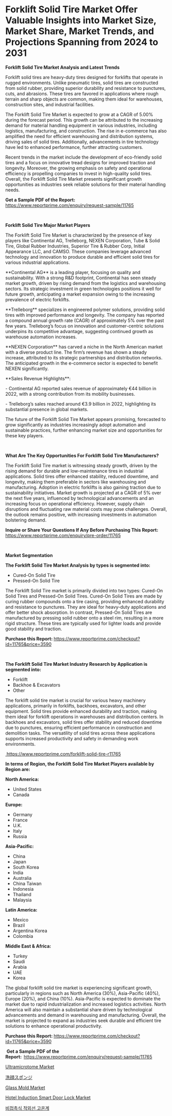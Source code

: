 <p><h1>Forklift Solid Tire Market Offer Valuable Insights into Market Size, Market Share, Market Trends, and Projections Spanning from 2024 to 2031</h1></p><p><strong>Forklift Solid Tire Market Analysis and Latest Trends</strong></p>
<p><p>Forklift solid tires are heavy-duty tires designed for forklifts that operate in rugged environments. Unlike pneumatic tires, solid tires are constructed from solid rubber, providing superior durability and resistance to punctures, cuts, and abrasions. These tires are favored in applications where rough terrain and sharp objects are common, making them ideal for warehouses, construction sites, and industrial facilities.</p><p>The Forklift Solid Tire Market is expected to grow at a CAGR of 5.00% during the forecast period. This growth can be attributed to the increasing demand for material handling equipment in various industries, including logistics, manufacturing, and construction. The rise in e-commerce has also amplified the need for efficient warehousing and distribution systems, driving sales of solid tires. Additionally, advancements in tire technology have led to enhanced performance, further attracting customers.</p><p>Recent trends in the market include the development of eco-friendly solid tires and a focus on innovative tread designs for improved traction and longevity. Moreover, the growing emphasis on safety and operational efficiency is propelling companies to invest in high-quality solid tires. Overall, the Forklift Solid Tire Market presents significant growth opportunities as industries seek reliable solutions for their material handling needs.</p></p>
<p><strong>Get a Sample PDF of the Report:&nbsp;</strong> <a href="https://www.reportprime.com/enquiry/request-sample/11765">https://www.reportprime.com/enquiry/request-sample/11765</a></p>
<p>&nbsp;</p>
<p><strong>Forklift Solid Tire Major Market Players</strong></p>
<p><p>The Forklift Solid Tire Market is characterized by the presence of key players like Continental AG, Trelleborg, NEXEN Corporation, Tube & Solid Tire, Global Rubber Industries, Superior Tire & Rubber Corp, Initial Appearance LLC, and CAMSO. These companies leverage advanced technology and innovation to produce durable and efficient solid tires for various industrial applications.</p><p>**Continental AG** is a leading player, focusing on quality and sustainability. With a strong R&D footprint, Continental has seen steady market growth, driven by rising demand from the logistics and warehousing sectors. Its strategic investment in green technologies positions it well for future growth, anticipating a market expansion owing to the increasing prevalence of electric forklifts.</p><p>**Trelleborg** specializes in engineered polymer solutions, providing solid tires with improved performance and longevity. The company has reported a compound annual growth rate (CAGR) of approximately 5% over the past few years. Trelleborg’s focus on innovation and customer-centric solutions underpins its competitive advantage, suggesting continued growth as warehouse automation increases.</p><p>**NEXEN Corporation** has carved a niche in the North American market with a diverse product line. The firm’s revenue has shown a steady increase, attributed to its strategic partnerships and distribution networks. The anticipated growth in the e-commerce sector is expected to benefit NEXEN significantly.</p><p>**Sales Revenue Highlights**:  </p><p>- Continental AG reported sales revenue of approximately €44 billion in 2022, with a strong contribution from its mobility businesses.</p><p>- Trelleborg’s sales reached around €3.9 billion in 2022, highlighting its substantial presence in global markets.</p><p>The future of the Forklift Solid Tire Market appears promising, forecasted to grow significantly as industries increasingly adopt automation and sustainable practices, further enhancing market size and opportunities for these key players.</p></p>
<p>&nbsp;</p>
<p><strong>What Are The Key Opportunities For Forklift Solid Tire Manufacturers?</strong></p>
<p><p>The Forklift Solid Tire market is witnessing steady growth, driven by the rising demand for durable and low-maintenance tires in industrial applications. Solid tires offer enhanced stability, reduced downtime, and longevity, making them preferable in sectors like warehousing and manufacturing. Adoption in electric forklifts is also gaining traction due to sustainability initiatives. Market growth is projected at a CAGR of 5% over the next five years, influenced by technological advancements and an increasing focus on operational efficiency. However, supply chain disruptions and fluctuating raw material costs may pose challenges. Overall, the outlook remains positive, with increasing investments in automation bolstering demand.</p></p>
<p><strong>Inquire or Share Your Questions If Any Before Purchasing This Report:</strong> <a href="https://www.reportprime.com/enquiry/pre-order/11765">https://www.reportprime.com/enquiry/pre-order/11765</a></p>
<p>&nbsp;</p>
<p><strong>Market Segmentation</strong></p>
<p><strong>The Forklift Solid Tire Market Analysis by types is segmented into:</strong></p>
<p><ul><li>Cured-On Solid Tire</li><li>Pressed-On Solid Tire</li></ul></p>
<p><p>The Forklift Solid Tire market is primarily divided into two types: Cured-On Solid Tires and Pressed-On Solid Tires. Cured-On Solid Tires are made by curing rubber compounds onto a tire casing, providing enhanced durability and resistance to punctures. They are ideal for heavy-duty applications and offer better shock absorption. In contrast, Pressed-On Solid Tires are manufactured by pressing solid rubber onto a steel rim, resulting in a more rigid structure. These tires are typically used for lighter loads and provide good stability and traction.</p></p>
<p><strong>Purchase this Report:&nbsp;</strong><a href="https://www.reportprime.com/checkout?id=11765&price=3590">https://www.reportprime.com/checkout?id=11765&price=3590</a></p>
<p>&nbsp;</p>
<p><strong>The Forklift Solid Tire Market Industry Research by Application is segmented into:</strong></p>
<p><ul><li>Forklift</li><li>Backhoe & Excavators</li><li>Other</li></ul></p>
<p><p>The forklift solid tire market is crucial for various heavy machinery applications, primarily in forklifts, backhoes, excavators, and other equipment. Solid tires provide enhanced durability and traction, making them ideal for forklift operations in warehouses and distribution centers. In backhoes and excavators, solid tires offer stability and reduced downtime due to punctures, ensuring efficient performance in construction and demolition tasks. The versatility of solid tires across these applications supports increased productivity and safety in demanding work environments.</p></p>
<p><a href="https://www.reportprime.com/forklift-solid-tire-r11765">&nbsp;https://www.reportprime.com/forklift-solid-tire-r11765</a></p>
<p><strong>In terms of Region, the Forklift Solid Tire Market Players available by Region are:</strong></p>
<p>
    <p> <strong> North America: </strong>
        <ul>
            <li>United States</li>
            <li>Canada</li>
        </ul>
        </p> 
    <p> <strong> Europe: </strong>
        <ul>
            <li>Germany</li>
            <li>France</li>
            <li>U.K.</li>
            <li>Italy</li>
            <li>Russia</li>
        </ul>
        </p> 
    <p> <strong> Asia-Pacific: </strong>
        <ul>
            <li>China</li>
            <li>Japan</li>
            <li>South Korea</li>
            <li>India</li>
            <li>Australia</li>
            <li>China Taiwan</li>
            <li>Indonesia</li>
            <li>Thailand</li>
            <li>Malaysia</li>
        </ul>
        </p> 
    <p> <strong> Latin America: </strong>
        <ul>
            <li>Mexico</li>
            <li>Brazil</li>
            <li>Argentina Korea</li>
            <li>Colombia</li>
        </ul>
        </p> 
    <p> <strong> Middle East & Africa: </strong>
        <ul>
            <li>Turkey</li>
            <li>Saudi</li>
            <li>Arabia</li>
            <li>UAE</li>
            <li>Korea</li>
        </ul>
    </p>
    </p>
<p><p>The global forklift solid tire market is experiencing significant growth, particularly in regions such as North America (30%), Asia-Pacific (40%), Europe (20%), and China (10%). Asia-Pacific is expected to dominate the market due to rapid industrialization and increased logistics activities. North America will also maintain a substantial share driven by technological advancements and demand in warehousing and manufacturing. Overall, the market is projected to expand as industries seek durable and efficient tire solutions to enhance operational productivity.</p></p>
<p><strong>Purchase this Report: </strong><a href="https://www.reportprime.com/checkout?id=11765&price=3590">https://www.reportprime.com/checkout?id=11765&price=3590</a></p>
<p>&nbsp;<strong>Get a Sample PDF of the Report:&nbsp;&nbsp;</strong><a href="https://www.reportprime.com/enquiry/request-sample/11765">https://www.reportprime.com/enquiry/request-sample/11765</a></p>
<p><strong></strong></p>
<p><p><a href="https://medium.com/@carolyn.ogden667345/ultramicrotome-market-global-market-insights-and-regional-analysis-2024-2031-756b43df3dad">Ultramicrotome Market</a></p><p><a href="https://medium.com/@zackaryhalvorson2023/%E3%83%95%E3%82%A7%E3%82%A4%E3%82%B7%E3%83%A3%E3%83%AB%E3%82%AF%E3%83%AC%E3%83%B3%E3%82%B8%E3%83%B3%E3%82%B0%E3%82%B9%E3%83%9D%E3%83%B3%E3%82%B8%E3%81%AE%E5%B8%82%E5%A0%B4%E8%A6%8F%E6%A8%A1-%E5%B8%82%E5%A0%B4%E3%82%BB%E3%82%B0%E3%83%A1%E3%83%B3%E3%83%86%E3%83%BC%E3%82%B7%E3%83%A7%E3%83%B3-%E5%B8%82%E5%A0%B4%E5%8B%95%E5%90%91-%E6%88%90%E9%95%B7%E5%88%86%E6%9E%90%E4%BA%88%E6%B8%AC2031%E5%B9%B4%E3%81%BE%E3%81%A7-2231385d23c0">洗顔スポンジ</a></p><p><a href="https://medium.com/@carolyn.ogden667345/glass-mold-market-growth-outlook-from-2024-to-2031-and-it-is-projecting-at-11-7-1732e9e53f1f">Glass Mold Market</a></p><p><a href="https://issuu.com/reportprime-2/docs/hotel-induction-smart-door-lock-mar_a53d946ea711b2">Hotel Induction Smart Door Lock Market</a></p><p><a href="https://medium.com/@daniamha96_85754/%EA%B8%80%EB%A1%9C%EB%B2%8C-%EB%B9%84%EC%A0%91%EC%B4%89-%EC%A0%81%EC%99%B8%EC%84%A0-%ED%94%BC%EB%A1%9C%EB%AF%B8%ED%84%B0-%EC%8B%9C%EC%9E%A5-%EA%B8%B0%ED%9A%8C-%EB%B0%8F-%EC%8B%9C%EC%9E%A5-%EA%B3%BC%EC%A0%9C-2024-2031-430b101fd674">비접촉식 적외선 고온계</a></p></p>